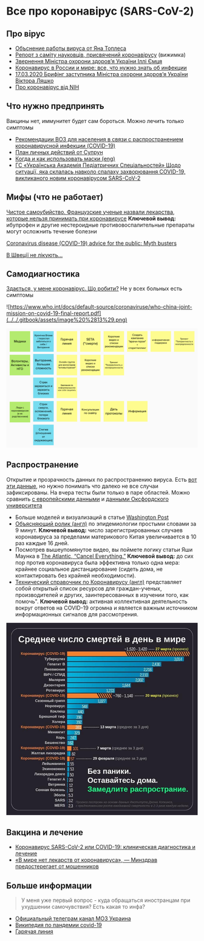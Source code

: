 # Все про коронавірус \(SARS-CoV-2\)

## Про вірус

* [Объснение работы вируса от Яна Топлеса](https://www.youtube.com/watch?v=dukR1VXPR1s)
* [Репорт з саміту науковців, присвячений коронавірусу](https://bykvu.com/ua/mysli/samit-naukovtsiv-prysviachenyi-koronavirusu-stezhte-z-bukvamy/) \(вижимка\)
* [Звернення Міністра охорони здоров’я України Іллі Ємця](https://moz.gov.ua/article/reform-plan/terminovo-zvernennja-ministra-ohoroni-zdorov%e2%80%99ja-ukraini-illi-emcja)
* [Коронавирус в России и мире: все, что нужно знать об инфекции](https://reminder.media/longread/koronavirus-v-rossii-i-mire-vse-chto-nuzhno-znat-ob-infektsii)
* [17.03.2020 Брифінг заступника Міністра охорони здоров’я України Віктора Ляшко](https://www.youtube.com/watch?v=7yG3KjoAOcE&feature=youtu.be)
* [Про коронавірус від NIH](https://www.nih.gov/health-information/coronavirus)

## Что нужно предпринять

Вакцины нет, иммунитет будет сам бороться. Можно лечить только симптомы

* [Рекомендации ВОЗ для населения в связи c распространением коронавирусной инфекции \(COVID-19\)](https://www.who.int/ru/emergencies/diseases/novel-coronavirus-2019/advice-for-public)
* [План личных действий от Супрун](https://www.facebook.com/max.semenchuk/posts/10220493542156222?__cft__[0]=AZVzeMSWqj_4hwVO5DysqZHVN3RtkYSYqWJa5jKY6oxEBi81WksCIqQ7y7ohdAgS2B9Pd7fR2O1udM0rrGM4nIyJopLyJHBaWkH3H7DT_rjg8zAlTr_EPZVuxbR0rCJPAqhT2GOQJdNQNXuSa_ekGe0tgWAif5Ph08jXhodrA6ueVMwqGDsEHaGA23WVd0wAjSA&__tn__=%2CO%2CP-R)
* [Когда и как использовать маски \(eng\)](https://www.who.int/emergencies/diseases/novel-coronavirus-2019/advice-for-public/when-and-how-to-use-masks)
* [ГС «Українська Академія Педіатричних Спеціальностей» Щодо ситуації, яка склалась навколо спалаху захворювання COVID-19, викликаного новим коронавірусом SARS-CoV-2](https://www.uaps.org.ua/covid19?fbclid=IwAR1VlRnoGYQAg07bwlt_KnJIfBGreSv9XlD9gT6KxlbRbSoeoqZi_aP-SPQ)

## Мифы \(что не работает\)

[Чистое самоубийство. Французские ученые назвали лекарства, которые нельзя принимать при коронавирусе](https://nv.ua/health/medicine/koronavirus-kakie-lekarstva-nelzya-prinimat-vo-vremya-epidemii-koronavirusa-50075781.html) **Ключевой вывод:** ибупрофен и другие нестероидные противовоспалительные препараты могут осложнить течение болезни

[Coronavirus disease \(COVID-19\) advice for the public: Myth busters](https://www.who.int/emergencies/diseases/novel-coronavirus-2019/advice-for-public/myth-busters)

[В Швеції не лікують...](https://www.folkhalsomyndigheten.se/the-public-health-agency-of-sweden/communicable-disease-control/covid-19/)

## Самодиагностика

[Здається, у мене коронавірус. Що робити?](https://www.the-village.com.ua/village/knowledge/health-knowledge/295233-zdaetsya-u-mene-koronavirus-scho-robiti) Не у всех больных есть симптомы

![https://www.who.int/docs/default-source/coronaviruse/who-china-joint-mission-on-covid-19-final-report.pdf](../../.gitbook/assets/image%20%2813%29.png)

![](../../.gitbook/assets/image%20%284%29.png)

## Распространение

Открытие и прозрачность данных по распространению вируса. Есть [вот эти данные](https://public.tableau.com/profile/publicviz?fbclid=IwAR2nTNZDiO-GM-y2940gWCCB19xfN8X1yJMVnx0grp-OHoY6xZAT_wylyUk#!/vizhome/monitor_15841091301660/sheet0), но нужно понимать что далеко не все случаи зафиксированы. На вчера тесты были только в паре областей. Можно сравнить [с европейскими данными](https://who.maps.arcgis.com/apps/opsdashboard/index.html#/a19d5d1f86ee4d99b013eed5f637232d) и [данными Оксфордского университета](https://ourworldindata.org/coronavirus)

* Больше моделей и визуализаций в статье [Washington Post](https://www.washingtonpost.com/graphics/2020/world/corona-simulator/)
* [Объясняющий ролик \(англ\)](https://www.youtube.com/watch?v=Kas0tIxDvrg) по эпидемиологии простыми словами за 9 минут. **Ключевой вывод:** число зарегистрированных случаев коронавируса за пределами материкового Китая увеличивается в 10 раз каждые 16 дней. 
* Посмотрев вышеупомянутое видео, вы поймете логику статьи Яши Маунка в [The Atlantic, “Cancel Everything.”](https://www.theatlantic.com/ideas/archive/2020/03/coronavirus-cancel-everything/607675/) **Ключевой вывод:** до сих пор против коронавируса была эффективна только одна мера: крайнее социальное дистанцирование \(сидеть дома, не контактировать без крайней необходимости\). 
* [Технический справочник по Коронавирусу \(англ\)](https://coronavirustechhandbook.com/) представляет собой открытый список ресурсов для граждан-ученых, производителей и других, заинтересованных в изучении того, как помочь". **Ключевой вывод:** активная коллективная деятельность вокруг ответов на COVID-19 огромна и является важным источником информационных сигналов для рассмотрения. 

![](../../.gitbook/assets/89655588_3027786720607212_3993775460168237056_n.jpg)

## Вакцина и лечение

* [Коронавирус SARS-CoV-2 или COVID-19: клиническая диагностика и лечение ](https://proautism.info/sars-cov-2/#Kliniceskaa_harakteristika_i_diagnostika)
* [«В мире нет лекарств от коронавируса», — Минздрав предостерегает от мошенников](https://nashkiev.ua/novosti/v-mire-net-lekarstv-ot-koronavirousa-minzdrav-predosteregaet-ot-moshenikov.html)

## Больше информации

> У меня уже первый вопрос - куда обращаться иностранцам при ухудшении самочувствия? Есть какая то инфа?

* [Официальный телеграм канал МОЗ Украина](https://t.me/mozofficial)
* [Википедия по пандемии covid-19](https://ru.wikipedia.org/wiki/%D0%9F%D0%B0%D0%BD%D0%B4%D0%B5%D0%BC%D0%B8%D1%8F_COVID-19)
* [Гарячая линия](https://moz.gov.ua/garjachi-linii)

